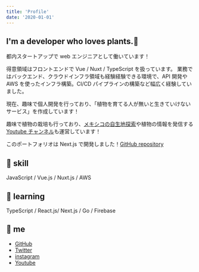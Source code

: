 ```yaml
---
title: 'Profile'
date: '2020-01-01'
---
```


## I'm a developer who loves plants.🌱

都内スタートアップで web エンジニアとして働いています！

得意領域はフロントエンドで Vue / Nuxt / TypeScript を扱っています。
業務ではバックエンド、クラウドインフラ領域も経験経験できる環境で、API 開発や AWS を使ったインフラ構築。CI/CD パイプラインの構築など幅広く経験していました。

現在、趣味で個人開発を行っており、「植物を育てる人が無いと生きていけないサービス」を作成しています！

趣味で植物の栽培も行っており、[メキシコの自生地探索](https://www.youtube.com/watch?v=T0zdi9Vd8pc&list=PLuB61pJXzo2Jz3VdUO_R_v-eU6JoV5Rjf)や植物の情報を発信する [Youtube チャンネル](https://www.youtube.com/channel/UCHZAZBI4LttDtULLNzaspsg)も運営しています！

このポートフォリオは Next.js で開発しました！[GitHub repository](https://github.com/yoritin/nextjs-blog)

## 🔨 skill

JavaScript / Vue.js / Nuxt.js / AWS

## 📝 learning

TypeScript / React.js/ Next.js / Go / Firebase

## 🌵 me

- [GitHub](https://github.com/yoritin)
- [Twitter](https://twitter.com/yoriblog)
- [instagram](https://www.instagram.com/tillandsia_yori/?hl=ja)
- [Youtube](https://www.youtube.com/channel/UCHZAZBI4LttDtULLNzaspsg)
